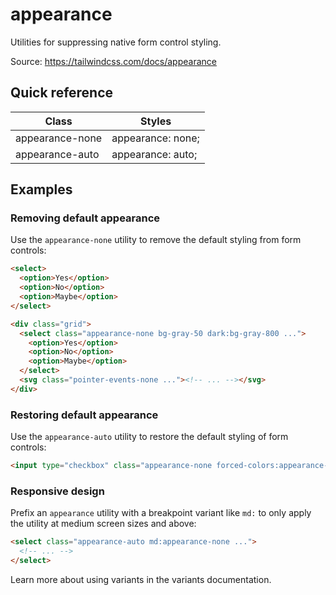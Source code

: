 # appearance

Utilities for suppressing native form control styling.

Source: https://tailwindcss.com/docs/appearance

## Quick reference

| Class              | Styles              |
|--------------------|---------------------|
| appearance-none    | appearance: none;   |
| appearance-auto    | appearance: auto;   |

## Examples

### Removing default appearance

Use the `appearance-none` utility to remove the default styling from form controls:

```html
<select>
  <option>Yes</option>
  <option>No</option>
  <option>Maybe</option>
</select>

<div class="grid">
  <select class="appearance-none bg-gray-50 dark:bg-gray-800 ...">
    <option>Yes</option>
    <option>No</option>
    <option>Maybe</option>
  </select>
  <svg class="pointer-events-none ..."><!-- ... --></svg>
</div>
```

### Restoring default appearance

Use the `appearance-auto` utility to restore the default styling of form controls:

```html
<input type="checkbox" class="appearance-none forced-colors:appearance-auto" />
```

### Responsive design

Prefix an `appearance` utility with a breakpoint variant like `md:` to only apply the utility at medium screen sizes and above:

```html
<select class="appearance-auto md:appearance-none ...">
  <!-- ... -->
</select>
```

Learn more about using variants in the variants documentation.
